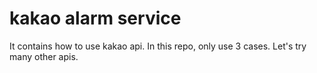 # kakao alarm service

It contains how to use kakao api. In this repo, only use 3 cases. Let's try many other apis.